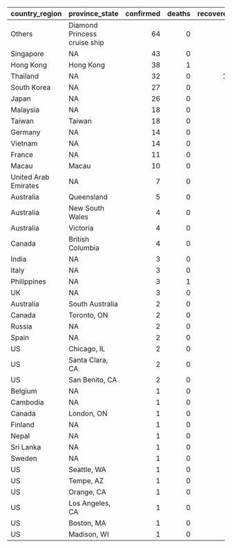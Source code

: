 

|country_region       |province_state               | confirmed| deaths| recovered| confirmed_pct| death_rate| recovery_rate|
|:--------------------|:----------------------------|---------:|------:|---------:|-------------:|----------:|-------------:|
|Others               |Diamond Princess cruise ship |        64|      0|         0|          0.16|       0.00|          0.00|
|Singapore            |NA                           |        43|      0|         2|          0.11|       0.00|          4.65|
|Hong Kong            |Hong Kong                    |        38|      1|         0|          0.09|       2.63|          0.00|
|Thailand             |NA                           |        32|      0|        10|          0.08|       0.00|         31.25|
|South Korea          |NA                           |        27|      0|         3|          0.07|       0.00|         11.11|
|Japan                |NA                           |        26|      0|         4|          0.06|       0.00|         15.38|
|Malaysia             |NA                           |        18|      0|         1|          0.04|       0.00|          5.56|
|Taiwan               |Taiwan                       |        18|      0|         1|          0.04|       0.00|          5.56|
|Germany              |NA                           |        14|      0|         0|          0.03|       0.00|          0.00|
|Vietnam              |NA                           |        14|      0|         1|          0.03|       0.00|          7.14|
|France               |NA                           |        11|      0|         0|          0.03|       0.00|          0.00|
|Macau                |Macau                        |        10|      0|         1|          0.02|       0.00|         10.00|
|United Arab Emirates |NA                           |         7|      0|         0|          0.02|       0.00|          0.00|
|Australia            |Queensland                   |         5|      0|         0|          0.01|       0.00|          0.00|
|Australia            |New South Wales              |         4|      0|         2|          0.01|       0.00|         50.00|
|Australia            |Victoria                     |         4|      0|         0|          0.01|       0.00|          0.00|
|Canada               |British Columbia             |         4|      0|         0|          0.01|       0.00|          0.00|
|India                |NA                           |         3|      0|         0|          0.01|       0.00|          0.00|
|Italy                |NA                           |         3|      0|         0|          0.01|       0.00|          0.00|
|Philippines          |NA                           |         3|      1|         0|          0.01|      33.33|          0.00|
|UK                   |NA                           |         3|      0|         0|          0.01|       0.00|          0.00|
|Australia            |South Australia              |         2|      0|         0|          0.00|       0.00|          0.00|
|Canada               |Toronto, ON                  |         2|      0|         0|          0.00|       0.00|          0.00|
|Russia               |NA                           |         2|      0|         0|          0.00|       0.00|          0.00|
|Spain                |NA                           |         2|      0|         0|          0.00|       0.00|          0.00|
|US                   |Chicago, IL                  |         2|      0|         2|          0.00|       0.00|        100.00|
|US                   |Santa Clara, CA              |         2|      0|         0|          0.00|       0.00|          0.00|
|US                   |San Benito, CA               |         2|      0|         0|          0.00|       0.00|          0.00|
|Belgium              |NA                           |         1|      0|         0|          0.00|       0.00|          0.00|
|Cambodia             |NA                           |         1|      0|         0|          0.00|       0.00|          0.00|
|Canada               |London, ON                   |         1|      0|         0|          0.00|       0.00|          0.00|
|Finland              |NA                           |         1|      0|         0|          0.00|       0.00|          0.00|
|Nepal                |NA                           |         1|      0|         0|          0.00|       0.00|          0.00|
|Sri Lanka            |NA                           |         1|      0|         1|          0.00|       0.00|        100.00|
|Sweden               |NA                           |         1|      0|         0|          0.00|       0.00|          0.00|
|US                   |Seattle, WA                  |         1|      0|         1|          0.00|       0.00|        100.00|
|US                   |Tempe, AZ                    |         1|      0|         0|          0.00|       0.00|          0.00|
|US                   |Orange, CA                   |         1|      0|         0|          0.00|       0.00|          0.00|
|US                   |Los Angeles, CA              |         1|      0|         0|          0.00|       0.00|          0.00|
|US                   |Boston, MA                   |         1|      0|         0|          0.00|       0.00|          0.00|
|US                   |Madison, WI                  |         1|      0|         0|          0.00|       0.00|          0.00|
